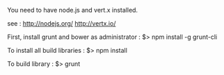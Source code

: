You need to have node.js and vert.x installed.

see : 
http://nodejs.org/
http://vertx.io/

First, install grunt and bower as administrator :
$> npm install -g grunt-cli

To install all build libraries :
$> npm install

To build library :
$> grunt
